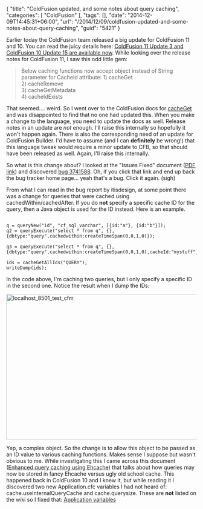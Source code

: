 {
	"title": "ColdFusion updated, and some notes about query caching",
	"categories": [
		"ColdFusion"
	],
	"tags": [],
	"date": "2014-12-09T14:45:31+06:00",
	"url": "/2014/12/09/coldfusion-updated-and-some-notes-about-query-caching",
	"guid": "5421"
}

Earlier today the ColdFusion team released a big update for ColdFusion 11 and 10. You can read the juicy details here: <a href="http://blogs.coldfusion.com/post.cfm/coldfusion-11-update-3-and-coldfusion-10-update-15-are-available-now">ColdFusion 11 Update 3 and ColdFusion 10 Update 15 are available now</a>. While looking over the release notes for ColdFusion 11, I saw this odd little gem:
<!--more-->

<blockquote>
Below caching functions now accept object instead of String parameter for CacheId attribute: 
1) cacheGet<br/>
2) cacheRemove<br/>
3) cacheGetMetadata<br/> 
4) cacheIdExists<br/>
</blockquote>

That seemed.... weird. So I went over to the ColdFusion docs for <a href="https://wikidocs.adobe.com/wiki/display/coldfusionen/CacheGet">cacheGet</a> and was disappointed to find that no one had updated this. When you make a change to the language, you need to update the docs as well. Release notes in an update are <i>not</i> enough. I'll raise this internally so hopefully it won't happen again. There is also the corresponding need of an update for ColdFusion Builder. I'd have to assume (and I can <strong>definitely</strong> be wrong!) that this language tweak would require a minor update to CFB, so that should have been released as well. Again, I'll raise this internally.

So what is this change about? I looked at the "Issues Fixed" document (<a href="https://cfdownload.adobe.com/pub/adobe/coldfusion/11/docs/ColdFusion_11_Update3_IssuesFixed.pdf">PDF link</a>) and discovered <a href="https://bugbase.adobe.com/index.cfm?event=bug&id=3741588">bug 3741588</a>. Oh, if you click that link and end up back the bug tracker home page... yeah that's a bug. Click it again. (sigh) 

From what I can read in the bug report by itisdesign, at some point there was a change for queries that were cached using cachedWithin/cachedAfter. If you do <strong>not</strong> specify a specific cache ID for the query, then a Java object is used for the ID instead. Here is an example.

<pre><code class="language-javascript">
q = queryNew("id", "cf_sql_varchar", [{id:"a"}, {id:"b"}]);
q2 = queryExecute("select * from q", {}, {dbtype:"query",cachedwithin:createTimeSpan(0,0,1,0)});

q3 = queryExecute("select * from q", {}, {dbtype:"query",cachedwithin:createTimeSpan(0,0,1,0),cacheId:"mystuff"});

ids = cacheGetAllIds("QUERY");
writeDump(ids);
</code></pre>

In the code above, I'm caching two queries, but I only specify a specific ID in the second one. Notice the result when I dump the IDs:

<a href="http://www.raymondcamden.com/wp-content/uploads/2014/12/localhost_8501_test_cfm.png"><img src="http://static.raymondcamden.com/images/wp-content/uploads/2014/12/localhost_8501_test_cfm.png" alt="localhost_8501_test_cfm" width="592" height="384" class="alignnone size-full wp-image-5422" /></a>

Yep, a complex object. So the change is to allow this object to be passed as an ID value to various caching functions. Makes sense I suppose but wasn't obvious to me. While investigating this I came across this document (<a href="http://help.adobe.com/en_US/ColdFusion/10.0/Developing/WSe61e35da8d3185187f5cb36b135869d3836-7ffe.html">Enhanced query caching using Ehcache</a>) that talks about how queries may now be stored in fancy Ehcache versus ugly old school cache. This happened back in ColdFusion 10 and I knew it, but while reading it I discovered two new Application.cfc variables I had not heard of: cache.useInternalQueryCache and cache.querysize. These are <strong>not</strong> listed on the wiki so I fixed that: <a href="https://wikidocs.adobe.com/wiki/display/coldfusionen/Application+variables">Application variables</a>